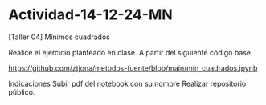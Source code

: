 # Actividad-14-12-24-MN

[Taller 04] Mínimos cuadrados

Realice el ejercicio planteado en clase. A partir del siguiente código base. 


https://github.com/ztjona/metodos-fuente/blob/main/min_cuadrados.ipynb

Indicaciones
Subir pdf del notebook con su nombre
Realizar repositorio público. 
